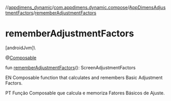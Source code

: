 //[appdimens_dynamic](../../../README.md)/[com.appdimens.dynamic.compose](../README.md)/[AppDimensAdjustmentFactors](README.md)/[rememberAdjustmentFactors](remember-adjustment-factors.md)

# rememberAdjustmentFactors

[androidJvm]\

@[Composable](https://developer.android.com/reference/kotlin/androidx/compose/runtime/Composable.html)

fun [rememberAdjustmentFactors](remember-adjustment-factors.md)(): ScreenAdjustmentFactors

EN Composable function that calculates and remembers Basic Adjustment Factors.

PT Função Composable que calcula e memoriza Fatores Básicos de Ajuste.